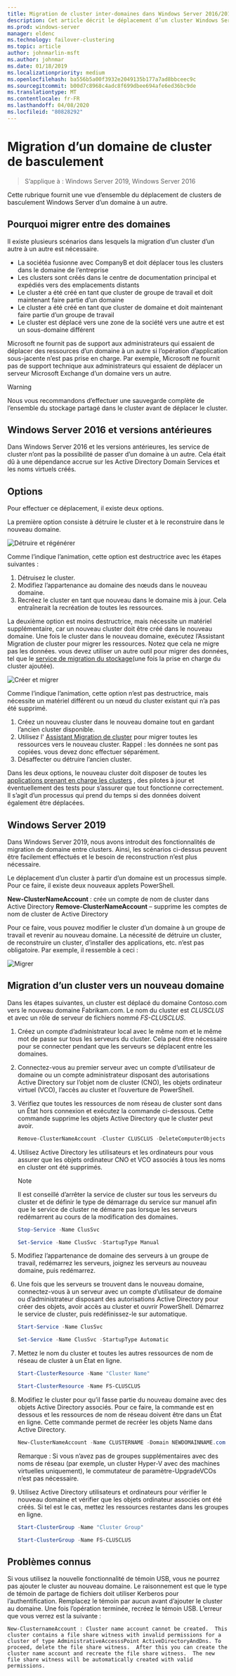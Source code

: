 ```yaml
---
title: Migration de cluster inter-domaines dans Windows Server 2016/2019
description: Cet article décrit le déplacement d’un cluster Windows Server 2019 d’un domaine à un autre
ms.prod: windows-server
manager: eldenc
ms.technology: failover-clustering
ms.topic: article
author: johnmarlin-msft
ms.author: johnmar
ms.date: 01/18/2019
ms.localizationpriority: medium
ms.openlocfilehash: ba556b5a00f3932e2049135b177a7ad8bbceec9c
ms.sourcegitcommit: b00d7c8968c4adc8f699dbee694afe6ed36bc9de
ms.translationtype: MT
ms.contentlocale: fr-FR
ms.lasthandoff: 04/08/2020
ms.locfileid: "80828292"
---
```

# <a name="failover-cluster-domain-migration"></a>Migration d’un domaine de cluster de basculement

> S’applique à : Windows Server 2019, Windows Server 2016

Cette rubrique fournit une vue d’ensemble du déplacement de clusters de basculement Windows Server d’un domaine à un autre.

## <a name="why-migrate-between-domains"></a>Pourquoi migrer entre des domaines

Il existe plusieurs scénarios dans lesquels la migration d’un cluster d’un autre à un autre est nécessaire.

- La sociétéa fusionne avec CompanyB et doit déplacer tous les clusters dans le domaine de l’entreprise
- Les clusters sont créés dans le centre de documentation principal et expédiés vers des emplacements distants
- Le cluster a été créé en tant que cluster de groupe de travail et doit maintenant faire partie d’un domaine
- Le cluster a été créé en tant que cluster de domaine et doit maintenant faire partie d’un groupe de travail
- Le cluster est déplacé vers une zone de la société vers une autre et est un sous-domaine différent

Microsoft ne fournit pas de support aux administrateurs qui essaient de déplacer des ressources d’un domaine à un autre si l’opération d’application sous-jacente n’est pas prise en charge. Par exemple, Microsoft ne fournit pas de support technique aux administrateurs qui essaient de déplacer un serveur Microsoft Exchange d’un domaine vers un autre.

   > [!WARNING]
   > Nous vous recommandons d’effectuer une sauvegarde complète de l’ensemble du stockage partagé dans le cluster avant de déplacer le cluster.

## <a name="windows-server-2016-and-earlier"></a>Windows Server 2016 et versions antérieures

Dans Windows Server 2016 et les versions antérieures, les service de cluster n’ont pas la possibilité de passer d’un domaine à un autre.  Cela était dû à une dépendance accrue sur les Active Directory Domain Services et les noms virtuels créés.   

## <a name="options"></a>Options

Pour effectuer ce déplacement, il existe deux options.

La première option consiste à détruire le cluster et à le reconstruire dans le nouveau domaine.

![Détruire et régénérer](media/Cross-Domain-Cluster-Migration/Cross-Cluster-Domain-Migration-1.gif)

Comme l’indique l’animation, cette option est destructrice avec les étapes suivantes :

1. Détruisez le cluster.
2. Modifiez l’appartenance au domaine des nœuds dans le nouveau domaine.
3. Recréez le cluster en tant que nouveau dans le domaine mis à jour.  Cela entraînerait la recréation de toutes les ressources.

La deuxième option est moins destructrice, mais nécessite un matériel supplémentaire, car un nouveau cluster doit être créé dans le nouveau domaine.  Une fois le cluster dans le nouveau domaine, exécutez l’Assistant Migration de cluster pour migrer les ressources. Notez que cela ne migre pas les données. vous devez utiliser un autre outil pour migrer des données, tel que le [service de migration du stockage](../storage/storage-migration-service/overview.md)(une fois la prise en charge du cluster ajoutée).

![Créer et migrer](media/Cross-Domain-Cluster-Migration/Cross-Cluster-Domain-Migration-2.gif)

Comme l’indique l’animation, cette option n’est pas destructrice, mais nécessite un matériel différent ou un nœud du cluster existant qui n’a pas été supprimé.

1. Créez un nouveau cluster dans le nouveau domaine tout en gardant l’ancien cluster disponible.
2. Utilisez l' [Assistant Migration de cluster](https://docs.microsoft.com/previous-versions/windows/it-pro/windows-server-2008-R2-and-2008/cc754481(v=ws.10)) pour migrer toutes les ressources vers le nouveau cluster. Rappel : les données ne sont pas copiées. vous devez donc effectuer séparément.
3. Désaffecter ou détruire l’ancien cluster.

Dans les deux options, le nouveau cluster doit disposer de toutes les [applications prenant en charge les clusters](https://technet.microsoft.com/aa369082(v=vs.90)) , des pilotes à jour et éventuellement des tests pour s’assurer que tout fonctionne correctement.  Il s’agit d’un processus qui prend du temps si des données doivent également être déplacées.

## <a name="windows-server-2019"></a>Windows Server 2019

Dans Windows Server 2019, nous avons introduit des fonctionnalités de migration de domaine entre clusters.  Ainsi, les scénarios ci-dessus peuvent être facilement effectués et le besoin de reconstruction n’est plus nécessaire.  

Le déplacement d’un cluster à partir d’un domaine est un processus simple. Pour ce faire, il existe deux nouveaux applets PowerShell.

**New-ClusterNameAccount** : crée un compte de nom de cluster dans Active Directory **Remove-ClusterNameAccount** – supprime les comptes de nom de cluster de Active Directory

Pour ce faire, vous pouvez modifier le cluster d’un domaine à un groupe de travail et revenir au nouveau domaine.  La nécessité de détruire un cluster, de reconstruire un cluster, d’installer des applications, etc. n’est pas obligatoire. Par exemple, il ressemble à ceci :

![Migrer](media/Cross-Domain-Cluster-Migration/Cross-Cluster-Domain-Migration-3.gif)

## <a name="migrating-a-cluster-to-a-new-domain"></a>Migration d’un cluster vers un nouveau domaine

Dans les étapes suivantes, un cluster est déplacé du domaine Contoso.com vers le nouveau domaine Fabrikam.com.  Le nom du cluster est *CLUSCLUS* et avec un rôle de serveur de fichiers nommé *FS-CLUSCLUS*.

1. Créez un compte d’administrateur local avec le même nom et le même mot de passe sur tous les serveurs du cluster.  Cela peut être nécessaire pour se connecter pendant que les serveurs se déplacent entre les domaines.
2. Connectez-vous au premier serveur avec un compte d’utilisateur de domaine ou un compte administrateur disposant des autorisations Active Directory sur l’objet nom de cluster (CNO), les objets ordinateur virtuel (VCO), l’accès au cluster et l’ouverture de PowerShell.
3. Vérifiez que toutes les ressources de nom réseau de cluster sont dans un État hors connexion et exécutez la commande ci-dessous.  Cette commande supprime les objets Active Directory que le cluster peut avoir.

   ```PowerShell
   Remove-ClusterNameAccount -Cluster CLUSCLUS -DeleteComputerObjects
   ```
4. Utilisez Active Directory les utilisateurs et les ordinateurs pour vous assurer que les objets ordinateur CNO et VCO associés à tous les noms en cluster ont été supprimés.

   > [!NOTE]
   > Il est conseillé d’arrêter la service de cluster sur tous les serveurs du cluster et de définir le type de démarrage du service sur manuel afin que le service de cluster ne démarre pas lorsque les serveurs redémarrent au cours de la modification des domaines.

   ```PowerShell
   Stop-Service -Name ClusSvc

   Set-Service -Name ClusSvc -StartupType Manual
   ```

5. Modifiez l’appartenance de domaine des serveurs à un groupe de travail, redémarrez les serveurs, joignez les serveurs au nouveau domaine, puis redémarrez.
6. Une fois que les serveurs se trouvent dans le nouveau domaine, connectez-vous à un serveur avec un compte d’utilisateur de domaine ou d’administrateur disposant des autorisations Active Directory pour créer des objets, avoir accès au cluster et ouvrir PowerShell. Démarrez le service de cluster, puis redéfinissez-le sur automatique.

   ```PowerShell
   Start-Service -Name ClusSvc

   Set-Service -Name ClusSvc -StartupType Automatic
   ```
7. Mettez le nom du cluster et toutes les autres ressources de nom de réseau de cluster à un État en ligne.

   ```PowerShell
   Start-ClusterResource -Name "Cluster Name"

   Start-ClusterResource -Name FS-CLUSCLUS
   ```

8. Modifiez le cluster pour qu’il fasse partie du nouveau domaine avec des objets Active Directory associés. Pour ce faire, la commande est en dessous et les ressources de nom de réseau doivent être dans un État en ligne.  Cette commande permet de recréer les objets Name dans Active Directory.

   ```PowerShell
   New-ClusterNameAccount -Name CLUSTERNAME -Domain NEWDOMAINNAME.com -UpgradeVCOs
   ```

    Remarque : Si vous n’avez pas de groupes supplémentaires avec des noms de réseau (par exemple, un cluster Hyper-V avec des machines virtuelles uniquement), le commutateur de paramètre-UpgradeVCOs n’est pas nécessaire.

9. Utilisez Active Directory utilisateurs et ordinateurs pour vérifier le nouveau domaine et vérifier que les objets ordinateur associés ont été créés. Si tel est le cas, mettez les ressources restantes dans les groupes en ligne.

   ```PowerShell
   Start-ClusterGroup -Name "Cluster Group"

   Start-ClusterGroup -Name FS-CLUSCLUS
   ```

## <a name="known-issues"></a>Problèmes connus

Si vous utilisez la nouvelle fonctionnalité de témoin USB, vous ne pourrez pas ajouter le cluster au nouveau domaine.  Le raisonnement est que le type de témoin de partage de fichiers doit utiliser Kerberos pour l’authentification.  Remplacez le témoin par aucun avant d’ajouter le cluster au domaine.  Une fois l’opération terminée, recréez le témoin USB.  L’erreur que vous verrez est la suivante :

```
New-ClusternameAccount : Cluster name account cannot be created.  This cluster contains a file share witness with invalid permissions for a cluster of type AdministrativeAccesssPoint ActiveDirectoryAndDns. To proceed, delete the file share witness.  After this you can create the cluster name account and recreate the file share witness.  The new file share witness will be automatically created with valid permissions.
```

